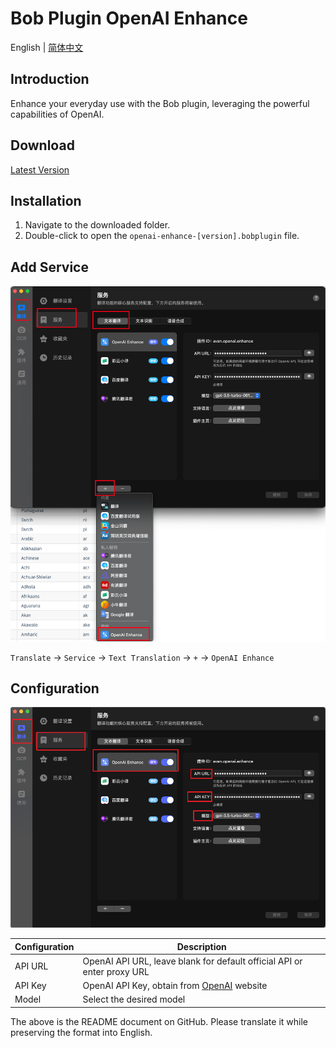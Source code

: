 # Bob Plugin OpenAI Enhance

English | [简体中文](./README-zh_CN.md)

## Introduction

Enhance your everyday use with the Bob plugin, leveraging the powerful capabilities of OpenAI.

## Download

[Latest Version](https://github.com/Layouwen/bob-plugin-openai-enhance/releases/download/v0.0.3-alpha.2/openai-enhance-0.0.3-alpha.2.bobplugin)

## Installation

1. Navigate to the downloaded folder.
2. Double-click to open the `openai-enhance-[version].bobplugin` file.

## Add Service

![Usage](/assets/img02.png)

`Translate` -> `Service` -> `Text Translation` -> `+` -> `OpenAI Enhance`

## Configuration

![Usage](./assets/img01.png)

| Configuration | Description                                                             |
| ------------- | ----------------------------------------------------------------------- |
| API URL       | OpenAI API URL, leave blank for default official API or enter proxy URL |
| API Key       | OpenAI API Key, obtain from [OpenAI](https://beta.openai.com/) website  |
| Model         | Select the desired model                                                |

The above is the README document on GitHub. Please translate it while preserving the format into English.